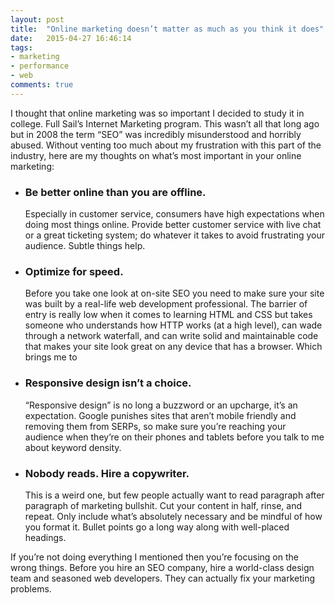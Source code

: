 ```yaml
---
layout: post
title:  "Online marketing doesn’t matter as much as you think it does"
date:   2015-04-27 16:46:14
tags:
- marketing
- performance
- web
comments: true
---
```


I thought that online marketing was so important I decided to study it in college. Full Sail’s Internet Marketing program. This wasn’t all that long ago but in 2008 the term “SEO” was incredibly misunderstood and horribly abused. Without venting too much about my frustration with this part of the industry, here are my thoughts on what’s most important in your online marketing:

- ### Be better online than you are offline.
    Especially in customer service, consumers have high expectations when doing most things online. Provide better customer service with live chat or a great ticketing system; do whatever it takes to avoid frustrating your audience. Subtle things help.
- ### Optimize for speed.
    Before you take one look at on-site SEO you need to make sure your site was built by a real-life web development professional. The barrier of entry is really low when it comes to learning HTML and CSS but takes someone who understands how HTTP works (at a high level), can wade through a network waterfall, and can write solid and maintainable code that makes your site look great on any device that has a browser. Which brings me to
- ### Responsive design isn’t a choice.
    “Responsive design” is no long a buzzword or an upcharge, it’s an expectation. Google punishes sites that aren’t mobile friendly and removing them from SERPs, so make sure you’re reaching your audience when they’re on their phones and tablets before you talk to me about keyword density.
- ### Nobody reads. Hire a copywriter.
    This is a weird one, but few people actually want to read paragraph after paragraph of marketing bullshit. Cut your content in half, rinse, and repeat. Only include what’s absolutely necessary and be mindful of how you format it. Bullet points go a long way along with well-placed headings.

If you’re not doing everything I mentioned then you’re focusing on the wrong things. Before you hire an SEO company, hire a world-class design team and seasoned web developers. They can actually fix your marketing problems.